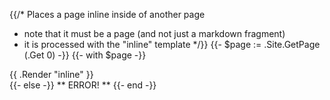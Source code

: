 {{/* Places a page inline inside of another page
   * note that it must be a page (and not just a markdown fragment)
   * it is processed with the "inline" template
   */}}
{{- $page := .Site.GetPage (.Get 0) -}}
{{- with $page -}}
<div class="inline">
{{ .Render "inline" }}
</div>
{{- else -}}
** ERROR! **
{{- end -}}
